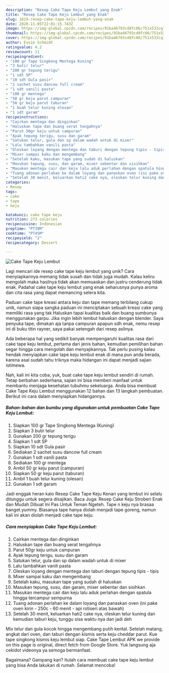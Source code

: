 ```yaml
---
description: "Resep Cake Tape Keju Lembut yang Enak"
title: "Resep Cake Tape Keju Lembut yang Enak"
slug: 1619-resep-cake-tape-keju-lembut-yang-enak
date: 2020-11-05T22:01:15.743Z
image: https://img-global.cpcdn.com/recipes/91ba46793cd8fc06/751x532cq70/cake-tape-keju-lembut-foto-resep-utama.jpg
thumbnail: https://img-global.cpcdn.com/recipes/91ba46793cd8fc06/751x532cq70/cake-tape-keju-lembut-foto-resep-utama.jpg
cover: https://img-global.cpcdn.com/recipes/91ba46793cd8fc06/751x532cq70/cake-tape-keju-lembut-foto-resep-utama.jpg
author: Essie Schmidt
ratingvalue: 4.2
reviewcount: 11
recipeingredient:
- "100 gr Tape Singkong Mentega Kuning"
- "3 butir telur"
- "200 gr tepung terigu"
- "1 sdt SP"
- "10 sdt Gula pasir"
- "2 sachet susu dancow full cream"
- "1 sdt vanili pasta"
- "100 gr mentega"
- "50 gr keju parut campuran"
- "50 gr keju parut taburan"
- "1 buah telur kuning olesan"
- "1 sdt garam"
recipeinstructions:
- "Cairkan mentega dan dinginkan"
- "Haluskan tape dan buang serat tengahnya"
- "Parut 50gr keju untuk campuran"
- "Ayak tepung terigu, susu dan garam"
- "Satukan telur, gula dan sp dalam wadah untuk di mixer"
- "Lalu tambahkan vanili pasta"
- "Oleskan loyang dengan mentega dan taburi dengan tepung tipis - tipis"
- "Mixer sampai kaku dan mengembang"
- "Setelah kaku, masukan tape yang sudah di haluskan"
- "Masukan tepung, susu, dan garam, mixer sebentar dan sisihkan"
- "Masukan mentega cair dan keju lalu aduk perlahan dengan spatula hingga tercampur sempurna"
- "Tuang adonan perlahan ke dalam loyang dan panaskan oven (ini pake oven kirin - 250c - 60 menit - api rotiseri atas bawah)"
- "Setelah 30 menit, keluarkan hati2 cake nya, oleskan telur kuning dan kemudian taburi keju, tunggu sisa waktu nya dan jadi deh"
categories:
- Resep
tags:
- cake
- tape
- keju

katakunci: cake tape keju 
nutrition: 273 calories
recipecuisine: Indonesian
preptime: "PT39M"
cooktime: "PT45M"
recipeyield: "2"
recipecategory: Dessert

---
```



![Cake Tape Keju Lembut](https://img-global.cpcdn.com/recipes/91ba46793cd8fc06/751x532cq70/cake-tape-keju-lembut-foto-resep-utama.jpg)

Lagi mencari ide resep cake tape keju lembut yang unik? Cara menyiapkannya memang tidak susah dan tidak juga mudah. Kalau keliru mengolah maka hasilnya tidak akan memuaskan dan justru cenderung tidak enak. Padahal cake tape keju lembut yang enak seharusnya punya aroma dan cita rasa yang dapat memancing selera kita.

Paduan cake tape kreasi antara keju dan tape memang terbilang cukup unik, namun siapa sangka paduan ini menciptakan sebuah kreasi cake yang memiliki rasa yang tak Haluskan tapai kualitas baik dan buang sumbunya menggunakan garpu. Jika ingin lebih lembut haluskan dengan blender. Saya penyuka tape, dimakan aja tanpa campuran apapun sdh enak, nemu resep ini di buku titin rayner, saya pakai setengah dari resep aslinya.

Ada beberapa hal yang sedikit banyak mempengaruhi kualitas rasa dari cake tape keju lembut, pertama dari jenis bahan, kemudian pemilihan bahan segar hingga cara mengolah dan menyajikannya. Tak perlu pusing kalau hendak menyiapkan cake tape keju lembut enak di mana pun anda berada, karena asal sudah tahu triknya maka hidangan ini dapat menjadi sajian istimewa.


Nah, kali ini kita coba, yuk, buat cake tape keju lembut sendiri di rumah. Tetap berbahan sederhana, sajian ini bisa memberi manfaat untuk membantu menjaga kesehatan tubuhmu sekeluarga. Anda bisa membuat Cake Tape Keju Lembut menggunakan 12 bahan dan 13 langkah pembuatan. Berikut ini cara dalam menyiapkan hidangannya.

<!--inarticleads1-->

##### Bahan-bahan dan bumbu yang digunakan untuk pembuatan Cake Tape Keju Lembut:

1. Siapkan 100 gr Tape Singkong Mentega (Kuning)
1. Siapkan 3 butir telur
1. Gunakan 200 gr tepung terigu
1. Siapkan 1 sdt SP
1. Siapkan 10 sdt Gula pasir
1. Sediakan 2 sachet susu dancow full cream
1. Gunakan 1 sdt vanili pasta
1. Sediakan 100 gr mentega
1. Ambil 50 gr keju parut (campuran)
1. Siapkan 50 gr keju parut (taburan)
1. Ambil 1 buah telur kuning (olesan)
1. Gunakan 1 sdt garam


Jadi enggak heran kalo Resep Cake Tape Keju Kenari yang lembut ini selalu ditunggu untuk segera disajikan. Baca Juga: Resep Cake Keju Stroberi Enak dan Mudah Dibuat Ini Pas Untuk Teman Ngeteh. Tape n keju nya brasaa banget.yummy. Biasanya tape hanya diolah menjadi tape goreng, namun kali ini akan diolah menjadi cake tape keju. 

<!--inarticleads2-->

##### Cara menyiapkan Cake Tape Keju Lembut:

1. Cairkan mentega dan dinginkan
1. Haluskan tape dan buang serat tengahnya
1. Parut 50gr keju untuk campuran
1. Ayak tepung terigu, susu dan garam
1. Satukan telur, gula dan sp dalam wadah untuk di mixer
1. Lalu tambahkan vanili pasta
1. Oleskan loyang dengan mentega dan taburi dengan tepung tipis - tipis
1. Mixer sampai kaku dan mengembang
1. Setelah kaku, masukan tape yang sudah di haluskan
1. Masukan tepung, susu, dan garam, mixer sebentar dan sisihkan
1. Masukan mentega cair dan keju lalu aduk perlahan dengan spatula hingga tercampur sempurna
1. Tuang adonan perlahan ke dalam loyang dan panaskan oven (ini pake oven kirin - 250c - 60 menit - api rotiseri atas bawah)
1. Setelah 30 menit, keluarkan hati2 cake nya, oleskan telur kuning dan kemudian taburi keju, tunggu sisa waktu nya dan jadi deh


Mix telur dan gula kocok hingga mengembang putih kental. Setelah matang, angkat dari oven, dan taburi dengan kismis serta keju cheddar parut. Kue tape singkong kismis keju lembut siap. Cake Tape Lembut APK we provide on this page is original, direct fetch from Google Store. Yuk langsung aja cekidot videonya ya.semoga bermanfaat. 

Bagaimana? Gampang kan? Itulah cara membuat cake tape keju lembut yang bisa Anda lakukan di rumah. Selamat mencoba!
